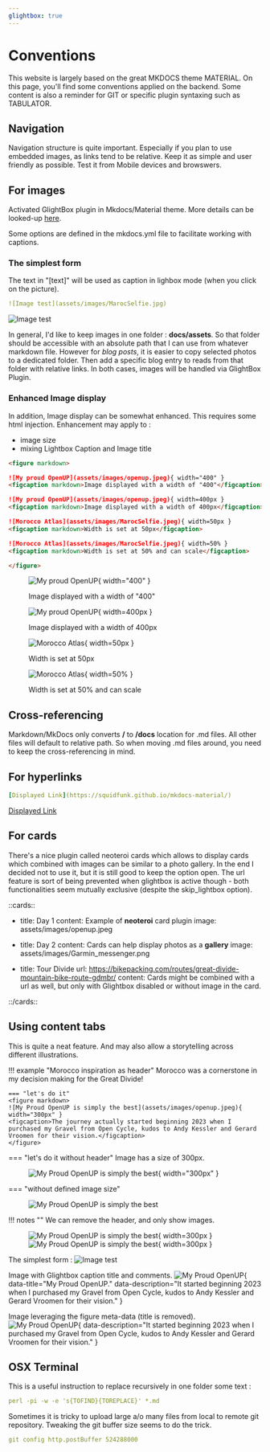 ```yaml
---
glightbox: true
---
```


# Conventions

This website is largely based on the great MKDOCS theme MATERIAL. On this page, you'll find some conventions applied on the backend. Some content is also a reminder for GIT or specific plugin syntaxing such as TABULATOR.

## Navigation

Navigation structure is quite important.
Especially if you plan to use embedded images, as links tend to be relative.
Keep it as simple and user friendly as possible.
Test it from Mobile devices and browswers.

## For images

Activated GlightBox plugin in Mkdocs/Material theme.
More details can be looked-up [here](https://blueswen.github.io/mkdocs-glightbox/).

Some options are defined in the mkdocs.yml file to facilitate working with captions.

### The simplest form

The text in "[text]" will be used as caption in lighbox mode (when you click on the picture). 

```yaml
![Image test](assets/images/MarocSelfie.jpg)
```
![Image test](assets/images/MarocSelfie.jpeg)

In general, I'd like to keep images in one folder : **docs/assets**.  So that folder should be accessible with an absolute path that I can use from whatever markdown file. However for *blog posts*, it is easier to copy selected photos to a dedicated folder. Then add a specific blog entry to reads from that folder with relative links. In both cases, images will be handled via GlightBox Plugin.

### Enhanced Image display

In addition, Image display can be somewhat enhanced. This requires some html injection. 
Enhancement may apply to :

 - image size
 - mixing Lightbox Caption and Image title

``` markdown title="examples of image sizing"
<figure markdown>

![My proud OpenUP](assets/images/openup.jpeg){ width="400" }
<figcaption markdown>Image displayed with a width of "400"</figcaption>

![My proud OpenUP](assets/images/openup.jpeg){ width=400px }
<figcaption markdown>Image displayed with a width of 400px</figcaption>

![Morocco Atlas](assets/images/MarocSelfie.jpeg){ width=50px }
<figcaption markdown>Width is set at 50px</figcaption>

![Morocco Atlas](assets/images/MarocSelfie.jpeg){ width=50% }
<figcaption markdown>Width is set at 50% and can scale</figcaption>

</figure>
```

<figure markdown>

![My proud OpenUP](assets/images/openup.jpeg){ width="400" }
<figcaption markdown>Image displayed with a width of "400"</figcaption>

![My proud OpenUP](assets/images/openup.jpeg){ width=400px }
<figcaption markdown>Image displayed with a width of 400px</figcaption>

![Morocco Atlas](assets/images/MarocSelfie.jpeg){ width=50px }
<figcaption markdown>Width is set at 50px</figcaption>

![Morocco Atlas](assets/images/MarocSelfie.jpeg){ width=50% }
<figcaption markdown>Width is set at 50% and can scale</figcaption>

</figure>


## Cross-referencing

Markdown/MkDocs only converts **/** to **/docs** location for .md files. All other files will default to relative path. So when moving .md files around, you need to keep the cross-referencing in mind.


## For hyperlinks

```yaml
[Displayed Link](https://squidfunk.github.io/mkdocs-material/)
```
[Displayed Link](https://squidfunk.github.io/mkdocs-material/)

## For cards

There's a nice plugin called neoteroi cards which allows to display cards which combined with images can be similar to a photo gallery. In the end I decided not to use it, but it is still good to keep the option open. The url feature is sort of being prevented when glightbox is active though - both functionalities seem mutually exclusive (despite the skip_lightbox option).

::cards::

- title: Day 1
  content: Example of **neoteroi** card plugin
  image: assets/images/openup.jpeg

- title: Day 2
  content: Cards can help display photos as a **gallery**
  image: assets/images/Garmin_messenger.png

- title: Tour Divide
  url: https://bikepacking.com/routes/great-divide-mountain-bike-route-gdmbr/
  content: Cards might be combined with a url as well, but only with Glightbox disabled or without image in the card.

::/cards::

## Using content tabs

This is quite a neat feature. And may also allow a storytelling across different illustrations.

!!! example "Morocco inspiration as header"
    Morocco was a cornerstone in my decision making for the Great Divide!

    === "let's do it"
    <figure markdown>
    ![My Proud OpenUP is simply the best](assets/images/openup.jpeg){ width="300px" }
    <figcaption>The journey actually started beginning 2023 when I purchased my Gravel from Open Cycle, kudos to Andy Kessler and Gerard Vroomen for their vision.</figcaption>
    </figure>

=== "let's do it without header"
    Image has a size of 300px.
    <figure markdown>
    ![My Proud OpenUP is simply the best](assets/images/openup.jpeg){ width="300px" }
    </figure>

=== "without defined image size"
    <figure markdown>
    ![My Proud OpenUP is simply the best](assets/images/openup.jpeg)
    </figure>

!!! notes ""
    We can remove the header, and only show images.
    <figure markdown>
    ![My Proud OpenUP is simply the best](assets/images/openup.jpeg){ width=300px }
    ![My Proud OpenUP is simply the best](assets/images/MarocSelfie.jpeg){ width=300px }
    </figure>

<!-- more -->
The simplest form :
![Image test](assets/images/MarocSelfie.jpeg)

Image with Glightbox caption title and comments.
![My Proud OpenUP](assets/images/openup.jpeg){ data-title="My Proud OpenUP." data-description="It started beginning 2023 when I purchased my Gravel from Open Cycle, kudos to Andy Kessler and Gerard Vroomen for their vision." }

Image leveraging the figure meta-data (title is removed).
![My Proud OpenUP](assets/images//openup.jpeg){ data-description="It started beginning 2023 when I purchased my Gravel from Open Cycle, kudos to Andy Kessler and Gerard Vroomen for their vision." }

## OSX Terminal

This is a useful instruction to replace recursively in one folder some text :

```yaml
perl -pi -w -e 's{TOFIND}{TOREPLACE}' *.md
```

Sometimes it is tricky to upload large a/o many files from local to remote git repository. Tweaking the git buffer size seems to do the trick.

``` yaml
git config http.postBuffer 524288000
```
